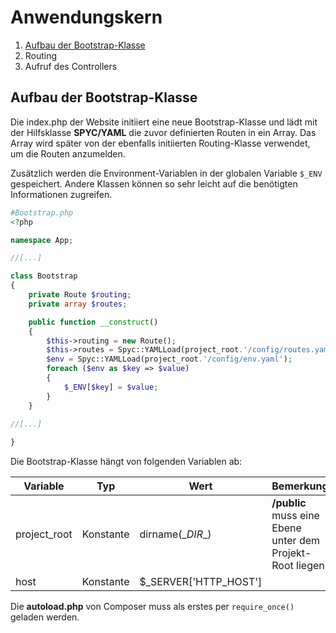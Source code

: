 # Anwendungskern

1. [Aufbau der Bootstrap-Klasse](#aufbau-der-bootstrap-klasse)
2. Routing
3. Aufruf des Controllers

## Aufbau der Bootstrap-Klasse
Die index.php der Website initiiert eine neue Bootstrap-Klasse und lädt mit der
Hilfsklasse **SPYC/YAML** die zuvor definierten Routen in ein Array. Das Array wird später
von der ebenfalls initiierten Routing-Klasse verwendet, um die Routen anzumelden.

Zusätzlich werden die Environment-Variablen in der globalen Variable  ``$_ENV`` gespeichert.
Andere Klassen können so sehr leicht auf die benötigten Informationen zugreifen.

````php
#Bootstrap.php
<?php

namespace App;

//[...]

class Bootstrap
{
    private Route $routing;
    private array $routes;

    public function __construct()
    {
        $this->routing = new Route();
        $this->routes = Spyc::YAMLLoad(project_root.'/config/routes.yaml');
        $env = Spyc::YAMLLoad(project_root.'/config/env.yaml');
        foreach ($env as $key => $value)
        {
            $_ENV[$key] = $value;
        }
    }
    
//[...]

}

````

Die Bootstrap-Klasse hängt von folgenden Variablen ab:

| Variable | Typ | Wert | Bemerkung |
|---|---|---|---|
|project_root|Konstante|dirname(\__DIR__)|**/public** muss eine Ebene unter dem Projekt-Root liegen|
|host|Konstante|$_SERVER['HTTP_HOST']||

Die **autoload.php** von Composer muss als erstes per ``require_once()`` geladen werden.